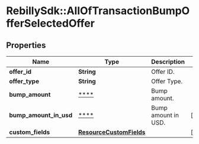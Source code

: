 # RebillySdk::AllOfTransactionBumpOfferSelectedOffer

## Properties
Name | Type | Description | Notes
------------ | ------------- | ------------- | -------------
**offer_id** | **String** | Offer ID. | 
**offer_type** | **String** | Offer Type. | 
**bump_amount** | [****](.md) | Bump amount. | 
**bump_amount_in_usd** | [****](.md) | Bump amount in USD. | [optional] 
**custom_fields** | [**ResourceCustomFields**](ResourceCustomFields.md) |  | [optional] 


